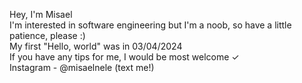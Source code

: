 Hey, I'm Misael <br>
I'm interested in software engineering but I'm a noob, so have a little patience, please :) <br>
My first "Hello, world" was in 03/04/2024 <br>
If you have any tips for me, I would be most welcome ✓ <br>
Instagram - @misaelnele (text me!) <br>
